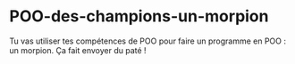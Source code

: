 # POO-des-champions-un-morpion
Tu vas utiliser tes compétences de POO pour faire un programme en POO : un morpion. Ça fait envoyer du paté !
